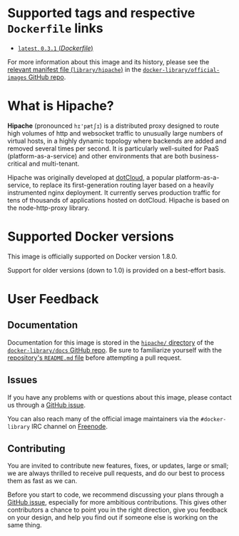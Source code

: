 # Supported tags and respective `Dockerfile` links

-	[`latest`, `0.3.1` (*Dockerfile*)](https://github.com/dotcloud/hipache/blob/0.3.1/Dockerfile)

For more information about this image and its history, please see the [relevant manifest file (`library/hipache`)](https://github.com/docker-library/official-images/blob/master/library/hipache) in the [`docker-library/official-images` GitHub repo](https://github.com/docker-library/official-images).

# What is Hipache?

**Hipache** (pronounced `hɪ'pætʃɪ`) is a distributed proxy designed to route high volumes of http and websocket traffic to unusually large numbers of virtual hosts, in a highly dynamic topology where backends are added and removed several times per second. It is particularly well-suited for PaaS (platform-as-a-service) and other environments that are both business-critical and multi-tenant.

Hipache was originally developed at [dotCloud](http://www.dotcloud.com), a popular platform-as-a-service, to replace its first-generation routing layer based on a heavily instrumented nginx deployment. It currently serves production traffic for tens of thousands of applications hosted on dotCloud. Hipache is based on the node-http-proxy library.

# Supported Docker versions

This image is officially supported on Docker version 1.8.0.

Support for older versions (down to 1.0) is provided on a best-effort basis.

# User Feedback

## Documentation

Documentation for this image is stored in the [`hipache/` directory](https://github.com/docker-library/docs/tree/master/hipache) of the [`docker-library/docs` GitHub repo](https://github.com/docker-library/docs). Be sure to familiarize yourself with the [repository's `README.md` file](https://github.com/docker-library/docs/blob/master/README.md) before attempting a pull request.

## Issues

If you have any problems with or questions about this image, please contact us through a [GitHub issue](https://github.com/dotcloud/hipache/issues).

You can also reach many of the official image maintainers via the `#docker-library` IRC channel on [Freenode](https://freenode.net).

## Contributing

You are invited to contribute new features, fixes, or updates, large or small; we are always thrilled to receive pull requests, and do our best to process them as fast as we can.

Before you start to code, we recommend discussing your plans through a [GitHub issue](https://github.com/dotcloud/hipache/issues), especially for more ambitious contributions. This gives other contributors a chance to point you in the right direction, give you feedback on your design, and help you find out if someone else is working on the same thing.

